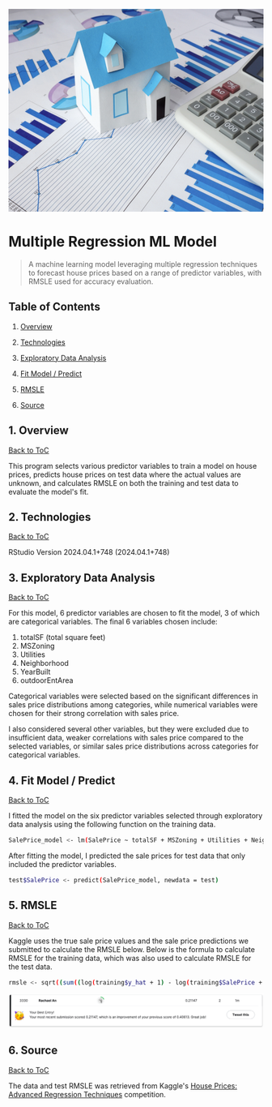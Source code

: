 <p align="center">
<img src="images/multiple-regression.png" height="400"/>
</p>

# Multiple Regression ML Model

> A machine learning model leveraging multiple regression techniques to forecast house prices based on a range of predictor variables, with RMSLE used for accuracy evaluation.

<a name="toc"/></a>
## Table of Contents

1. [Overview](#overview)

2. [Technologies](#technologies)

3. [Exploratory Data Analysis](#analysis)

4. [Fit Model / Predict](#fit)

5. [RMSLE](#rmsle)

6. [Source](#source)

<a name="overview"/></a>
## 1. Overview
[Back to ToC](#toc)

This program selects various predictor variables to train a model on house prices, predicts house prices on test data where the actual values are unknown, and calculates RMSLE on both the training and test data to evaluate the model's fit.

<a name="technologies"/></a>
## 2. Technologies
[Back to ToC](#toc)

RStudio Version 2024.04.1+748 (2024.04.1+748)

<a name="analysis"/></a>
## 3. Exploratory Data Analysis
[Back to ToC](#toc)

For this model, 6 predictor variables are chosen to fit the model, 3 of which are categorical variables. The final 6 variables chosen include:

1. totalSF (total square feet)
2. MSZoning
3. Utilities
4. Neighborhood
5. YearBuilt
6. outdoorEntArea

Categorical variables were selected based on the significant differences in sales price distributions among categories, while numerical variables were chosen for their strong correlation with sales price. 

I also considered several other variables, but they were excluded due to insufficient data, weaker correlations with sales price compared to the selected variables, or similar sales price distributions across categories for categorical variables.

<a name="fit"/></a>
## 4. Fit Model / Predict
[Back to ToC](#toc)

I fitted the model on the six predictor variables selected through exploratory data analysis using the following function on the training data.

```bash
SalePrice_model <- lm(SalePrice ~ totalSF + MSZoning + Utilities + Neighborhood + YearBuilt + outdoorEntArea, data = training)
```

After fitting the model, I predicted the sale prices for test data that only included the predictor variables.

```bash
test$SalePrice <- predict(SalePrice_model, newdata = test)
```

<a name="rmsle"/></a>
## 5. RMSLE
[Back to ToC](#toc)

Kaggle uses the true sale price values and the sale price predictions we submitted to calculate the RMSLE below. Below is the formula to calculate RMSLE for the training data, which was also used to calculate RMSLE for the test data. 

```bash
rmsle <- sqrt((sum((log(training$y_hat + 1) - log(training$SalePrice + 1))^2))/(nrow(training)))
```

![Kaggle Test RMSLE](images/score_screenshot.png)

<a name="source"/></a>
## 6. Source
[Back to ToC](#toc)

The data and test RMSLE was retrieved from Kaggle's [House Prices: Advanced Regression Techniques](https://www.kaggle.com/c/house-prices-advanced-regression-techniques/) competition.
